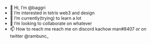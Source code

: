 - 👋 Hi, I’m @baggri
- 👀 I’m interested in tetris web3 and design
- 🌱 I’m currently(trying) to learn a lot
- 💞️ I’m looking to collaborate on whatever
- 📫 How to reach me reach me on discord kachow man#8407 or on twitter @rambunc_

<!---
baggri/baggri is a ✨ special ✨ repository because its `README.md` (this file) appears on your GitHub profile.
You can click the Preview link to take a look at your changes.
--->
